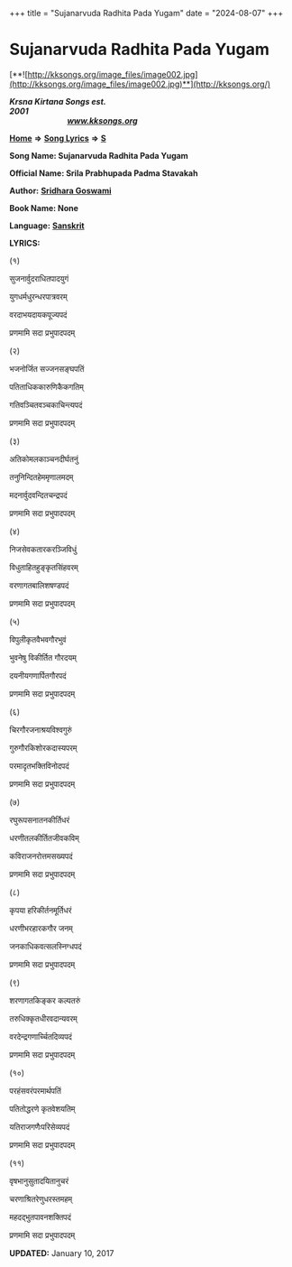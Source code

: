 +++
title = "Sujanarvuda Radhita Pada Yugam"
date = "2024-08-07"
+++

# Sujanarvuda Radhita Pada Yugam
[**![http://kksongs.org/image_files/image002.jpg](http://kksongs.org/image_files/image002.jpg)**](http://kksongs.org/)

**_Krsna Kirtana Songs est. 2001_**                                                                                                                                                 **_www.kksongs.org_**

**[Home](http://kksongs.org/)** **⇒** **[Song Lyrics](http://kksongs.org/lyrics.html)** **⇒** **[S](http://kksongs.org/songs/song_s.html)**

**Song Name: Sujanarvuda Radhita Pada Yugam**

**Official Name: Srila Prabhupada Padma Stavakah**

**Author:** [**Sridhara Goswami**](http://kksongs.org/authors/list/sridhara.html)

**Book Name: None**

**Language:** [**Sanskrit**](http://kksongs.org/language/list/sanskrit.html)

**LYRICS:**

(१)

सुजनार्वुदराधितपादयुगं

युगधर्मधुरन्धरपात्रवरम्

वरदाभयदायकपूज्यपदं

प्रणमामि सदा प्रभुपादपदम्

(२)

भजनोर्जित सज्जनसङ्घपतिं

पतिताधिककारुणिकैकगतिम्

गतिवञ्चितवञ्चकाचिन्त्यपदं

प्रणमामि सदा प्रभुपादपदम्

(३)

अतिकोमलकाञ्चनदीर्घतनुं

तनुनिन्दितहेममृणालमदम्

मदनार्वुदवन्दितचन्द्रपदं

प्रणमामि सदा प्रभुपादपदम्

(४)

निजसेवकतारकरञ्जिविधुं

विधुताहितहुङ्कृतसिंहवरम्

वरणागतबालिशषण्डपदं

प्रणमामि सदा प्रभुपादपदम्

(५)

विपुलीकृतवैभवगौरभुवं

भुवनेषु विकीर्तित गौरदयम्

दयनीयगणार्पितगौरपदं

प्रणमामि सदा प्रभुपादपदम्

(६)

चिरगौरजनाश्रयविश्वगुरुं

गुरुगौरकिशोरकदास्यपरम्

परमादृतभक्तिविनोदपदं

प्रणमामि सदा प्रभुपादपदम्

(७)

रघुरूपसनातनकीर्तिधरं

धरणीतलकीर्तितजीवकविम्

कविराजनरोत्तमसख्यपदं

प्रणमामि सदा प्रभुपादपदम्

(८)

कृपया हरिकीर्तनमूर्तिधरं

धरणीभरहारकगौर जनम्

जनकाधिकवत्सलस्निग्धपदं

प्रणमामि सदा प्रभुपादपदम्

(९)

शरणागतकिङ्कर कल्पतरुं

तरुधिक्कृतधीरवदान्यवरम्

वरदेन्द्रगणार्च्चितदिव्यपदं

प्रणमामि सदा प्रभुपादपदम्

(१०)

परहंसवरंपरमार्थपतिं

पतितोद्धरणे कृतवेशयतिम्

यतिराजगणैःपरिसेव्यपदं

प्रणमामि सदा प्रभुपादपदम्

(११)

वृषभानुसुतादयितानुचरं

चरणाश्रितरेणुधरस्तमहम्

महदद्भुतपावनशक्तिपदं

प्रणमामि सदा प्रभुपादपदम्

**UPDATED:** January 10, 2017